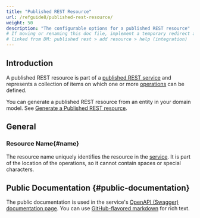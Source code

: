 ```yaml
---
title: "Published REST Resource"
url: /refguide8/published-rest-resource/
weight: 50
description: "The configurable options for a published REST resource"
# If moving or renaming this doc file, implement a temporary redirect and let the respective team know they should update the URL in the product. See Mapping to Products for more details.
# linked from DM: published rest > add resource > help (integration)
---
```


## Introduction

A published REST resource is part of a [published REST service](/refguide8/published-rest-service/) and represents a collection of items on which one or more [operations](/refguide8/published-rest-operation/) can be defined.

You can generate a published REST resource from an entity in your domain model. See [Generate a Published REST resource](/refguide8/generate-rest-resource/).

## General

### Resource Name{#name}

The resource name uniquely identifies the resource in the [service](/refguide8/published-rest-service/). It is part of the location of the operations, so it cannot contain spaces or special characters.

## Public Documentation {#public-documentation}

The public documentation is used in the service's [OpenAPI (Swagger) documentation page](/refguide8/published-rest-services/#interactive-documentation). You can use [GitHub-flavored markdown](/refguide8/gfm-syntax/) for rich text.
